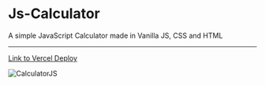 
# Js-Calculator

<p>A simple JavaScript Calculator made in Vanilla JS, CSS and HTML</p>

<hr/>
<a style='text-align: center' href='https://js-calculator-ecru.vercel.app/' target='_blank'>Link to Vercel Deploy</a>


![CalculatorJS](https://user-images.githubusercontent.com/61483823/126248322-a63cd8a4-9a04-46f0-941c-3e7ef6da9438.PNG)
